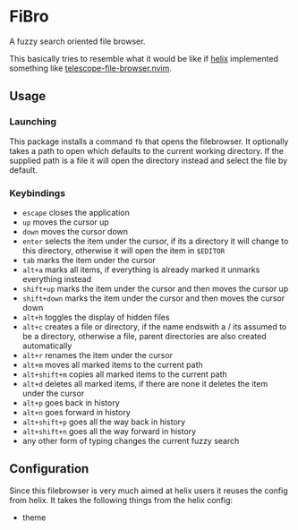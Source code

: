 # FiBro
A fuzzy search oriented file browser.

This basically tries to resemble what it would be like if
[helix](https://github.com/helix-editor/helix) implemented something like
[telescope-file-browser.nvim](https://github.com/nvim-telescope/telescope-file-browser.nvim).

## Usage
### Launching
This package installs a command `fb` that opens the filebrowser.
It optionally takes a path to open which defaults to the current working
directory.
If the supplied path is a file it will open the directory instead and select
the file by default.

### Keybindings
- `escape` closes the application
- `up` moves the cursor up
- `down` moves the cursor down
- `enter` selects the item under the cursor, if its a directory it will change
   to this directory, otherwise it will open the item in `$EDITOR`
- `tab` marks the item under the cursor
- `alt+a` marks all items, if everything is already marked it unmarks
  everything instead
- `shift+up` marks the item under the cursor and then moves the cursor up
- `shift+down` marks the item under the cursor and then moves the cursor down
- `alt+h` toggles the display of hidden files
- `alt+c` creates a file or directory, if the name endswith a / its assumed to
  be a directory, otherwise a file, parent directories are also created
  automatically
- `alt+r` renames the item under the cursor
- `alt+m` moves all marked items to the current path
- `alt+shift+m` copies all marked items to the current path
- `alt+d` deletes all marked items, if there are none it deletes the item under
  the cursor
- `alt+p` goes back in history 
- `alt+n` goes forward in history
- `alt+shift+p` goes all the way back in history
- `alt+shift+n` goes all the way forward in history
- any other form of typing changes the current fuzzy search

## Configuration
Since this filebrowser is very much aimed at helix users it reuses the config
from helix.
It takes the following things from the helix config:
- theme
